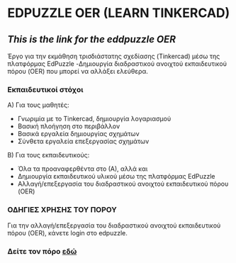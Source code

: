 # EDPUZZLE OER (LEARN TINKERCAD)
## _This is the link for the eddpuzzle OER_


Έργο για την εκμάθηση τρισδιάστατης σχεδίασης (Tinkercad) μέσω της πλατφόρμας EdPuzzle -Δημιουργία διαδραστικού ανοιχτού εκπαιδευτικού πόρου (OER) που μπορεί να αλλάξει ελεύθερα.

###  Εκπαιδευτικοί στόχοι

Α) Για τους μαθητές:

 -  Γνωριμία με το Tinkercad, δημιουργία λογαριασμού
 -  Βασική πλοήγηση στο περιβάλλον
 -  Βασικά εργαλεία δημιουργίας σχημάτων
 -  Σύνθετα εργαλεία επεξεργασίας σχημάτων

Β) Για τους εκπαιδευτικούς:

-  Όλα τα προαναφερθέντα στο (Α), αλλά και
-  Δημιουργία εκπαιδευτικού υλικού μέσω της πλατφόρμας EdPuzzle
-  Αλλαγή/επεξεργασία του διαδραστικού ανοιχτού εκπαιδευτικού πόρου (OER)

### ΟΔΗΓΙΕΣ ΧΡΗΣΗΣ ΤΟΥ ΠΟΡΟΥ

Για την αλλαγή/επεξεργασία του διαδραστικού ανοιχτού εκπαιδευτικού πόρου (OER), κάνετε login στο edpuzzle.

###   Δείτε τον πόρο [εδώ]


   [εδώ]: <https://edpuzzle.com/media/633f018ae3c6044124700c24>
 
